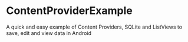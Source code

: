 # ContentProviderExample
A quick and easy example of Content Providers, SQLite and ListViews to save, edit and view data in Android
